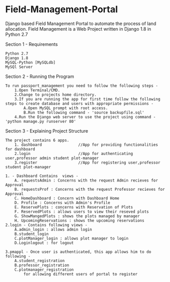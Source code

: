 # Field-Management-Portal
Django based Field Management Portal to automate the process of land allocation.
Field Management is a Web Project written in Django 1.8 in Python 2.7

Section 1 - Requirements
	
	Python 2.7
	Django 1.8
	MySQL-Python [MySQLdb]
	MySQl Server

Section 2 - Running the Program
	
	To run passport_management you need to follow the following steps -
		1.Open Terminal/CMD.
		2.Change to projects home directory.
		3.If you are running the app for first time follow the following steps to create database and users with appropriate permissions -
			A.Open MySQL prompt with root access.
			B.Run the following command - 'source backupfile.sql'
		4.Run the Django web server to use the project using command - 'python manage.py runserver 80'

Section 3 - Explaining Project Structure
	
	The project contains 6 apps.
		1. dashboard 				//App for providing functionalities for dashboard
		2.login						//App for authenticating user,professor admin student plot-manager
		3.register					//App for registering user,professor student plot-manager

	1. - Dashboard Contains  views -
		A. requestsAdmin : Concerns with the request Admin recieves for Approval
		B. requestsProf : Concerns with the request Professor recieves for Approval
		C. HomeDashboard : Concern with Dashboard Home
		D. Profile : Concerns with Admin's Profile
		E. ReservePlots : concerns with Reservation of Plots
		F. ReservedPlots : allows users to view their reseved plots
		G. ShowMangedPlots : shows the plots managed by manager
		H. UpcomingReservations : shows the upcoming reservations
	2.login - Contains following views - 
		A.admin_login : allows admin login
		B.student_login
		C.plotManager_login : allows plot manager to login
		D.Loginlogout : for logout

	3.pmappl - Once user is authenticated, this app allows him to do following -
		A.student_registration
		B.professor_registration
		C.plotmanager_registration
			for allowing different users of portal to register
